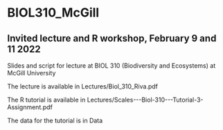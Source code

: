 # BIOL310_McGill
## Invited lecture and R workshop, February 9 and 11 2022
Slides and script for lecture at BIOL 310 (Biodiversity and Ecosystems) at McGill University

The lecture is available in Lectures/Biol_310_Riva.pdf

The R tutorial is available in Lectures/Scales---Biol-310---Tutorial-3-Assignment.pdf

The data for the tutorial is in Data
